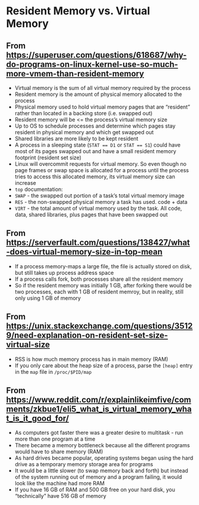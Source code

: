 # Resident Memory vs. Virtual Memory

## From https://superuser.com/questions/618687/why-do-programs-on-linux-kernel-use-so-much-more-vmem-than-resident-memory

* Virtual memory is the sum of all virtual memory required by the process
* Resident memory is the amount of physical memory allocated to the process
* Physical memory used to hold virtual memory pages that are “resident” rather than located in a backing store (i.e. swapped out)
* Resident memory will be <= the process’s virtual memory size
* Up to OS to schedule processes and determine which pages stay resident in physical memory and which get swapped out
* Shared libraries are more likely to be kept resident
* A process in a sleeping state (`STAT == D1` or `STAT == S1`) could have most of its pages swapped out and have a small resident memory footprint (resident set size)
* Linux will overcommit requests for virtual memory. So even though no page frames or swap space is allocated for a process until the process tries to access this allocated memory, its virtual memory size can increase
* `top` documentation:
* `SWAP` - the swapped out portion of a task’s total virtual memory image
* `RES` - the non-swapped physical memory a task has used. code + data
* `VIRT` - the total amount of virtual memory used by the task. All code, data, shared libraries, plus pages that have been swapped out

## From https://serverfault.com/questions/138427/what-does-virtual-memory-size-in-top-mean

* If a process memory-maps a large file, the file is actually stored on disk, but still takes up process address space
* If a process calls fork, both processes share all the resident memory
* So if the resident memory was initially 1 GB, after forking there would be two processes, each with 1 GB of resident memroy, but in reality, still only using 1 GB of memory

## From https://unix.stackexchange.com/questions/35129/need-explanation-on-resident-set-size-virtual-size

* RSS is how much memory process has in main memory (RAM)
* If you only care about the heap size of a process, parse the `[heap]` entry in the `map` file in `/proc/$PID/map`

## From https://www.reddit.com/r/explainlikeimfive/comments/zkbue1/eli5_what_is_virtual_memory_what_is_it_good_for/

* As computers got faster there was a greater desire to multitask - run more than one program at a time
* There became a memory bottleneck because all the different programs would have to share memory (RAM)
* As hard drives became popular, operating systems began using the hard drive as a temporary memory storage area for programs
* It would be a little slower (to swap memory back and forth) but instead of the system running out of memory and a program failing, it would look like the machine had more RAM
* If you have 16 GB of RAM and 500 GB free on your hard disk, you “technically” have 516 GB of memory
